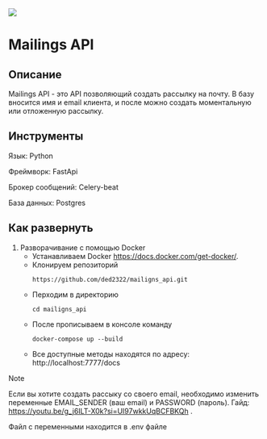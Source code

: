 <img src=https://img.shields.io/badge/python-3.9-violet>

# Mailings API

## Описание
Mailings API - это API позволяющий создать рассылку на почту.
В базу вносится имя и email клиента, и после можно создать моментальную или отложенную рассылку.

## Инструменты

Язык: Python

Фреймворк: FastApi

Брокер сообщений: Celery-beat

База данных: Postgres

## Как развернуть
1. Разворачивание с помощью Docker
    - Устанавливаем Docker https://docs.docker.com/get-docker/.
    - Клонируем репозиторий
        ```
        https://github.com/ded2322/mailigns_api.git
        ```
    - Перходим в директорию
      ```
      cd mailigns_api
      ```
    - После прописываем в консоле команду
      ```
      docker-compose up --build
      ```
    - Все доступные методы находятся по адресу: http://localhost:7777/docs

> [!Note]
> Если вы хотите создать рассыку со своего email, необходимо изменить переменные EMAIL_SENDER (ваш email) и PASSWORD (пароль). Гайд: https://youtu.be/g_j6ILT-X0k?si=UI97wkkUqBCFBKQh .
> 
> Файл с переменными находится в .env файле

